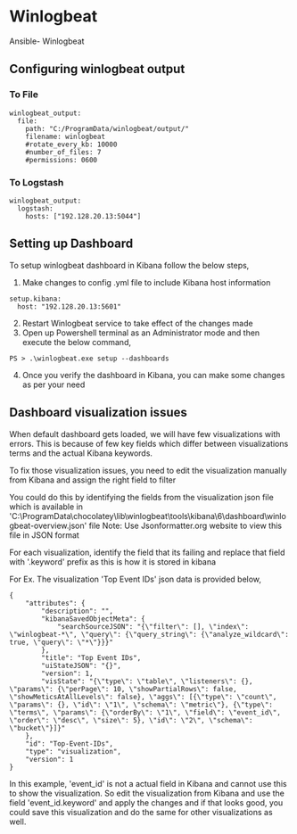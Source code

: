 # Winlogbeat
Ansible- Winlogbeat

## Configuring winlogbeat output

### To File
```
winlogbeat_output:
  file:
    path: "C:/ProgramData/winlogbeat/output/"
    filename: winlogbeat
    #rotate_every_kb: 10000
    #number_of_files: 7
    #permissions: 0600
```

### To Logstash
```
winlogbeat_output:
  logstash:
    hosts: ["192.128.20.13:5044"]
```

## Setting up Dashboard
To setup winlogbeat dashboard in Kibana follow the below steps,
1. Make changes to config .yml file to include Kibana host information
```
setup.kibana:
  host: "192.128.20.13:5601"
```
2. Restart Winlogbeat service to take effect of the changes made
3. Open up Powershell terminal as an Administrator mode and then execute the below command,
```
PS > .\winlogbeat.exe setup --dashboards
```
4. Once you verify the dashboard in Kibana, you can make some changes as per your need


## Dashboard visualization issues
When default dashboard gets loaded, we will have few visualizations with errors. This is because of few key fields which differ between visualizations terms and the actual Kibana keywords.

To fix those visualization issues, you need to edit the visualization manually from Kibana and assign the right field to filter

You could do this by identifying the fields from the visualization json file which is available in 'C:\ProgramData\chocolatey\lib\winlogbeat\tools\kibana\6\dashboard\winlogbeat-overview.json' file
Note: Use Jsonformatter.org website to view this file in JSON format

For each visualization, identify the field that its failing and replace that field with '.keyword' prefix as this is how it is stored in kibana

For Ex. The visualization 'Top Event IDs' json data is provided below,

```
{
    "attributes": {
        "description": "",
        "kibanaSavedObjectMeta": {
            "searchSourceJSON": "{\"filter\": [], \"index\": \"winlogbeat-*\", \"query\": {\"query_string\": {\"analyze_wildcard\": true, \"query\": \"*\"}}}"
        },
        "title": "Top Event IDs",
        "uiStateJSON": "{}",
        "version": 1,
        "visState": "{\"type\": \"table\", \"listeners\": {}, \"params\": {\"perPage\": 10, \"showPartialRows\": false, \"showMeticsAtAllLevels\": false}, \"aggs\": [{\"type\": \"count\", \"params\": {}, \"id\": \"1\", \"schema\": \"metric\"}, {\"type\": \"terms\", \"params\": {\"orderBy\": \"1\", \"field\": \"event_id\", \"order\": \"desc\", \"size\": 5}, \"id\": \"2\", \"schema\": \"bucket\"}]}"
    },
    "id": "Top-Event-IDs",
    "type": "visualization",
    "version": 1
}
```

In this example, 'event_id' is not a actual field in Kibana and cannot use this to show the visualization. So edit the visualization from Kibana and use the field 'event_id.keyword' and apply the changes and if that looks good, you could save this visualization and do the same for other visualizations as well.

